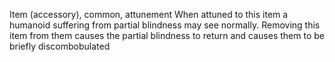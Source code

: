 Item (accessory), common, attunement
When attuned to this item a humanoid suffering from partial blindness may see normally.
Removing this item from them causes the partial blindness to return and causes them to be briefly discombobulated


